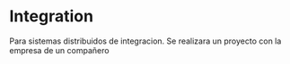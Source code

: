 Integration
===========

Para sistemas distribuidos de integracion. Se realizara un proyecto con la empresa de un compañero
